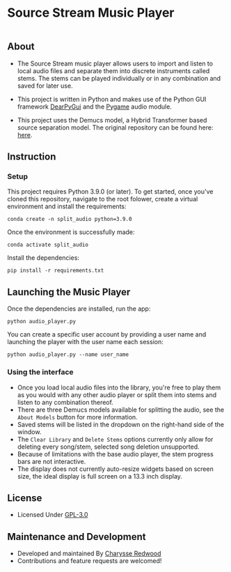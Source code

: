 # Source Stream Music Player

<kbd><img src=""></kbd>

## About
- The Source Stream music player allows users to import and listen to local audio files and separate them into discrete instruments called stems. The stems can be played individually or in any combination and saved for later use. 

- This project is written in Python and makes use of the Python GUI framework [DearPyGui](https://github.com/hoffstadt/DearPyGui/) and the [Pygame](https://github.com/pygame/pygame) audio module.

- This project uses the Demucs model, a Hybrid Transformer based source separation model. The original repository can be found here: [here](https://github.com/facebookresearch/demucs/blob/main/README.md).


## Instruction

### Setup
This project requires Python 3.9.0 (or later). To get started, once you've cloned this repository, navigate to the root folower, create a virtual environment and install the requirements:

```
conda create -n split_audio python=3.9.0
```

Once the environment is successfully made:

```
conda activate split_audio
```

Install the dependencies:
```
pip install -r requirements.txt
```

## Launching the Music Player
Once the dependencies are installed, run the app:

```
python audio_player.py
```

You can create a specific user account by providing a user name and launching the player with the user name each session:

```
python audio_player.py --name user_name
```

### Using the interface
- Once you load local audio files into the library, you're free to play them as you would with any other audio player or split them into stems and listen to any combination thereof.
- There are three Demucs models available for splitting the audio, see the `About Models` button for more information.
-  Saved stems will be listed in the dropdown on the right-hand side of the window.
- The `Clear Library` and `Delete Stems` options currently only allow for deleting every song/stem, selected song deletion unsupported.
- Because of limitations with the base audio player, the stem progress bars are not interactive.
- The display does not currently auto-resize widgets based on screen size, the ideal display is full screen on a 13.3 inch display.

## License
- Licensed Under [GPL-3.0](https://github.com/credwood/split_audio/blob/main/LICENSE)

## Maintenance and Development
- Developed and maintained By [Charysse Redwood](https://github.com/credwod)
- Contributions and feature requests are welcomed!